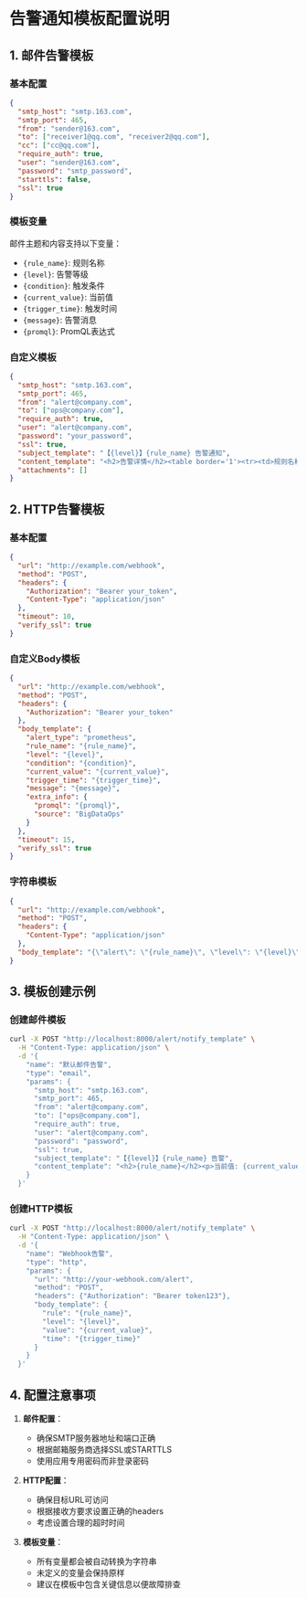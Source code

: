 # 告警通知模板配置说明

## 1. 邮件告警模板

### 基本配置
```json
{
  "smtp_host": "smtp.163.com",
  "smtp_port": 465,
  "from": "sender@163.com",
  "to": ["receiver1@qq.com", "receiver2@qq.com"],
  "cc": ["cc@qq.com"],
  "require_auth": true,
  "user": "sender@163.com",
  "password": "smtp_password",
  "starttls": false,
  "ssl": true
}
```

### 模板变量
邮件主题和内容支持以下变量：
- `{rule_name}`: 规则名称
- `{level}`: 告警等级
- `{condition}`: 触发条件
- `{current_value}`: 当前值
- `{trigger_time}`: 触发时间
- `{message}`: 告警消息
- `{promql}`: PromQL表达式

### 自定义模板
```json
{
  "smtp_host": "smtp.163.com",
  "smtp_port": 465,
  "from": "alert@company.com",
  "to": ["ops@company.com"],
  "require_auth": true,
  "user": "alert@company.com",
  "password": "your_password",
  "ssl": true,
  "subject_template": "【{level}】{rule_name} 告警通知",
  "content_template": "<h2>告警详情</h2><table border='1'><tr><td>规则名称</td><td>{rule_name}</td></tr><tr><td>告警等级</td><td>{level}</td></tr><tr><td>触发条件</td><td>{condition}</td></tr><tr><td>当前值</td><td>{current_value}</td></tr><tr><td>触发时间</td><td>{trigger_time}</td></tr></table>",
  "attachments": []
}
```

## 2. HTTP告警模板

### 基本配置
```json
{
  "url": "http://example.com/webhook",
  "method": "POST",
  "headers": {
    "Authorization": "Bearer your_token",
    "Content-Type": "application/json"
  },
  "timeout": 10,
  "verify_ssl": true
}
```

### 自定义Body模板
```json
{
  "url": "http://example.com/webhook",
  "method": "POST",
  "headers": {
    "Authorization": "Bearer your_token"
  },
  "body_template": {
    "alert_type": "prometheus",
    "rule_name": "{rule_name}",
    "level": "{level}",
    "condition": "{condition}",
    "current_value": "{current_value}",
    "trigger_time": "{trigger_time}",
    "message": "{message}",
    "extra_info": {
      "promql": "{promql}",
      "source": "BigDataOps"
    }
  },
  "timeout": 15,
  "verify_ssl": true
}
```

### 字符串模板
```json
{
  "url": "http://example.com/webhook",
  "method": "POST",
  "headers": {
    "Content-Type": "application/json"
  },
  "body_template": "{\"alert\": \"{rule_name}\", \"level\": \"{level}\", \"value\": \"{current_value}\", \"time\": \"{trigger_time}\"}"
}
```

## 3. 模板创建示例

### 创建邮件模板
```bash
curl -X POST "http://localhost:8000/alert/notify_template" \
  -H "Content-Type: application/json" \
  -d '{
    "name": "默认邮件告警",
    "type": "email",
    "params": {
      "smtp_host": "smtp.163.com",
      "smtp_port": 465,
      "from": "alert@company.com",
      "to": ["ops@company.com"],
      "require_auth": true,
      "user": "alert@company.com",
      "password": "password",
      "ssl": true,
      "subject_template": "【{level}】{rule_name} 告警",
      "content_template": "<h2>{rule_name}</h2><p>当前值: {current_value}</p><p>条件: {condition}</p><p>时间: {trigger_time}</p>"
    }
  }'
```

### 创建HTTP模板
```bash
curl -X POST "http://localhost:8000/alert/notify_template" \
  -H "Content-Type: application/json" \
  -d '{
    "name": "Webhook告警",
    "type": "http",
    "params": {
      "url": "http://your-webhook.com/alert",
      "method": "POST",
      "headers": {"Authorization": "Bearer token123"},
      "body_template": {
        "rule": "{rule_name}",
        "level": "{level}",
        "value": "{current_value}",
        "time": "{trigger_time}"
      }
    }
  }'
```

## 4. 配置注意事项

1. **邮件配置**：
   - 确保SMTP服务器地址和端口正确
   - 根据邮箱服务商选择SSL或STARTTLS
   - 使用应用专用密码而非登录密码

2. **HTTP配置**：
   - 确保目标URL可访问
   - 根据接收方要求设置正确的headers
   - 考虑设置合理的超时时间

3. **模板变量**：
   - 所有变量都会被自动转换为字符串
   - 未定义的变量会保持原样
   - 建议在模板中包含关键信息以便故障排查 